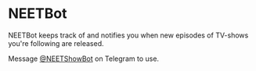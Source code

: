 # NEETBot

NEETBot keeps track of and notifies you when new episodes of TV-shows you&#39;re following are released.  

Message [@NEETShowBot](https://t.me/NEETShowBot) on Telegram to use.  

<!-- 
Scaffolded README (with https://github.com/telegraf/create-bot): 

[![Build Status](https://travis-ci.org/dacrol/NEETBot.svg?branch=master)](https://travis-ci.org/dacrol/NEETBot)

[![Deploy to now](https://deploy.now.sh/static/button.svg)](https://deploy.now.sh/?repo=https://github.com/dacrol/NEETBot)

## Usage

```sh
$ npm install
$ BOT_TOKEN='123:......' npm run dev
```

```sh
$ yarn
$ BOT_TOKEN='123:......' yarn dev
```

## Deployment

This bot can be deployed to [now](https://zeit.co/now) by Zeit.
Assuming you've got `now` installed and set up:

```sh
$ now -e BOT_TOKEN='123:......' dacrol/NEETBot
```

Alternative, deploy right now without even leaving the browser:

[![Deploy to now](https://deploy.now.sh/static/button.svg)](https://deploy.now.sh/?repo=https://github.com/dacrol/NEETBot) 
-->
